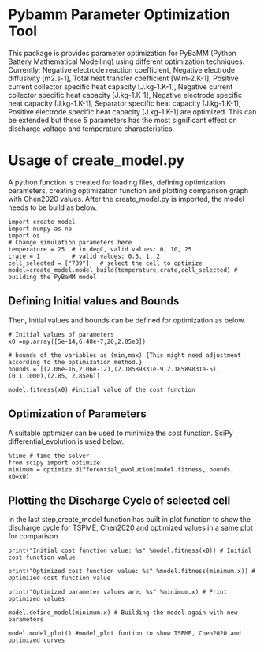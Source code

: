 # Pybamm Parameter Optimization Tool
This package is provides parameter optimization for PyBaMM (Python Battery Mathematical Modelling) using different optimization techniques. Currently;
Negative electrode reaction coefficient, Negative electrode diffusivity [m2.s-1], Total heat transfer coefficient [W.m-2.K-1], 
Positive current collector specific heat capacity [J.kg-1.K-1], Negative current collector specific heat capacity [J.kg-1.K-1], 
Negative electrode specific heat capacity [J.kg-1.K-1], Separator specific heat capacity [J.kg-1.K-1],
Positive electrode specific heat capacity [J.kg-1.K-1] are optimized. This can be extended but these 5 parameters has the most significant effect on discharge voltage
and temperature characteristics. 

# Usage of create_model.py
A python function is created for loading files, defining optimization parameters, creating optimization function and plotting comparison graph with Chen2020 values.
After the create_model.py is imported, the model needs to be build as below.
```python3
import create_model
import numpy as np
import os
# Change simulation parameters here
temperature = 25  # in degC, valid values: 0, 10, 25
crate = 1         # valid values: 0.5, 1, 2
cell_selected = ["789"]   # select the cell to optimize
model=create_model.model_build(temperature,crate,cell_selected) # building the PyBaMM model
```
## Defining Initial values and Bounds
Then, Initial values and bounds can be defined for optimization as below.
```python3
# Initial values of parameters
x0 =np.array([5e-14,6.48e-7,20,2.85e3])  

# bounds of the variables as (min,max) {This might need adjustment according to the optimization method.}
bounds = [(2.06e-16,2.06e-12),(2.18589831e-9,2.18589831e-5),(0.1,1000),(2.85, 2.85e6)] 

model.fitness(x0) #initial value of the cost function
```
## Optimization of Parameters
A suitable optimizer can be used to minimize the cost function. SciPy differential_evolution is used below.
```python3
%time # time the solver
from scipy import optimize
minimum = optimize.differential_evolution(model.fitness, bounds, x0=x0)
```
## Plotting the Discharge Cycle of selected cell
In the last step,create_model function has built in plot function to show the discharge cycle for TSPME, Chen2020 and optimized values in 
a same plot for comparison.
```python3
print("Initial cost function value: %s" %model.fitness(x0)) # Initial cost function value

print("Optimized cost function value: %s" %model.fitness(minimum.x)) # Optimized cost function value

print("Optimized parameter values are: %s" %minimum.x) # Print optimized values

model.define_model(minimum.x) # Building the model again with new parameters

model.model_plot() #model_plot funtion to show TSPME, Chen2020 and optimized curves
```
